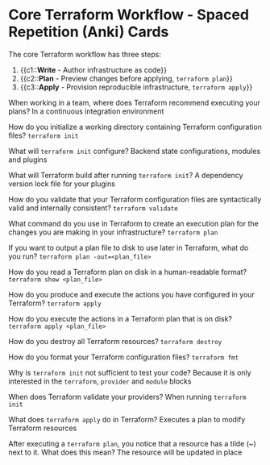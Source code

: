 # Core Terraform Workflow - Spaced Repetition (Anki) Cards

The core Terraform workflow has three steps:

1) {{c1::**Write** - Author infrastructure as code}}
1) {{c2::**Plan** - Preview changes before applying, `terraform plan`}}
1) {{c3::**Apply** - Provision reproducible infrastructure, `terraform apply`}}

When working in a team, where does Terraform recommend executing your plans? In a continuous integration environment

How do you initialize a working directory containing Terraform configuration files? `terraform init`

What will `terraform init` configure? Backend state configurations, modules and plugins

What will Terraform build after running `terraform init`? A dependency version lock file for your plugins

How do you validate that your Terraform configuration files are syntactically valid and internally consistent? `terraform validate`

What command do you use in Terraform to create an execution plan for the changes you are making in your infrastructure? `terraform plan`

If you want to output a plan file to disk to use later in Terraform, what do you run? `terraform plan -out=<plan_file>`

How do you read a Terraform plan on disk in a human-readable format? `terraform show <plan_file>`

How do you produce and execute the actions you have configured in your Terraform? `terraform apply`

How do you execute the actions in a Terraform plan that is on disk? `terraform apply <plan_file>`

How do you destroy all Terraform resources? `terraform destroy`

How do you format your Terraform configuration files? `terraform fmt`

Why is `terraform init` not sufficient to test your code? Because it is only interested in the `terraform`, `provider` and `module` blocks

When does Terraform validate your providers? When running `terraform init`

What does `terraform apply` do in Terraform? Executes a plan to modify Terraform resources

After executing a `terraform plan`, you notice that a resource has a tilde (~) next to it. What does this mean? The resource will be updated in place